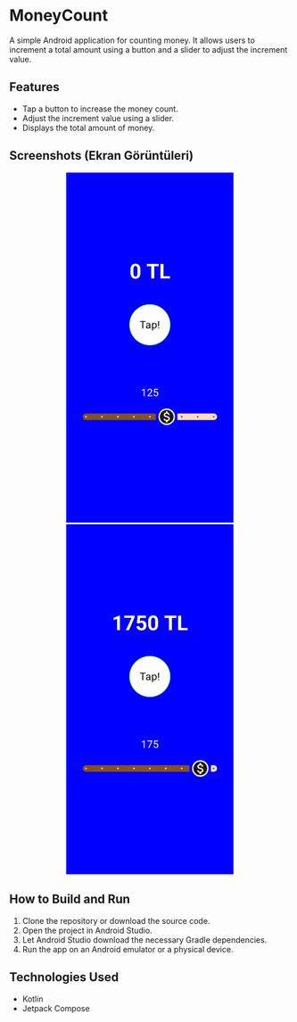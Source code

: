 # MoneyCount

A simple Android application for counting money. It allows users to increment a total amount using a button and a slider to adjust the increment value.

## Features

*   Tap a button to increase the money count.
*   Adjust the increment value using a slider.
*   Displays the total amount of money.

## Screenshots (Ekran Görüntüleri)

<div align="center">
  <img src="images/photo1.jpg" width="300">
  <img src="images/photo2.jpg" width="300">
</div>

## How to Build and Run

1.  Clone the repository or download the source code.
2.  Open the project in Android Studio.
3.  Let Android Studio download the necessary Gradle dependencies.
4.  Run the app on an Android emulator or a physical device.

## Technologies Used

*   Kotlin
*   Jetpack Compose
